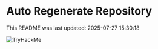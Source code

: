 # Auto Regenerate Repository

This README was last updated: 2025-07-27 15:30:18

 ![TryHackMe](https://tryhackme.com/badge/533634)